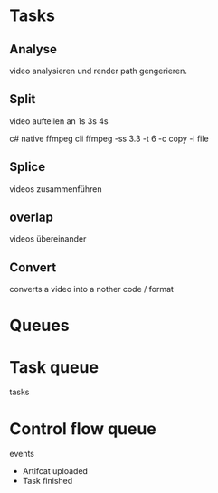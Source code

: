 # Tasks

## Analyse

video analysieren und render path gengerieren.

## Split

video aufteilen an 1s 3s 4s

c# native ffmpeg
cli
ffmpeg -ss 3.3 -t 6 -c copy -i file

## Splice

videos zusammenführen

## overlap

videos übereinander

## Convert

converts a video into a nother code / format

# Queues

# Task queue

tasks

# Control flow queue

events

- Artifcat uploaded
- Task finished
